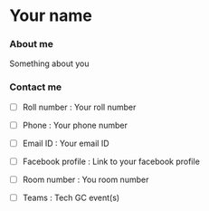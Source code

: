 #  Your name 

### About me

 Something about you 

### Contact me

- [ ] Roll number : Your roll number

- [ ] Phone :  Your phone number 

- [ ] Email ID :  Your email ID 

- [ ] Facebook profile :  Link to your facebook profile 

- [ ] Room number :  You room number 

- [ ] Teams : Tech GC event(s)